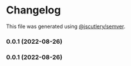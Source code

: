 # Changelog

This file was generated using [@jscutlery/semver](https://github.com/jscutlery/semver).

### 0.0.1 (2022-08-26)

### 0.0.1 (2022-08-26)
